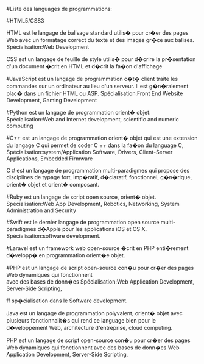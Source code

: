 #Liste des languages de programmations:
  
 
  
  
#HTML5/CSS3

HTML est le langage de balisage standard utilis� pour cr�er des pages Web avec un formatage correct 
du texte et des images gr�ce aux balises.
Spécialisation:Web Development
  
CSS est un langage de feuille de style utilis� pour d�crire la pr�sentation d'un document �crit en HTML  et d�crit la fa�on d'affichage

  
#JavaScript 
est un langage de programmation c�t� client  traite les commandes sur un ordinateur au lieu d'un serveur.
  Il est g�n�ralement plac� dans un fichier HTML ou ASP.
Spécialisation:Front End Website Development, Gaming Development


#Python 
est un langage de programmation orient� objet.
Spécialisation:Web and Internet development, scientific and numeric computing


#C++ 
est un langage de programmation orient� objet qui est une extension du langage C qui permet de coder C ++ dans la fa�on du language C, 
Spécialisation:system/Application Software, Drivers, Client-Server Applications, Embedded Firmware


C # 
est un langage de programmation multi-paradigmes qui propose des disciplines de typage fort,
  imp�ratif, d�claratif, fonctionnel, g�n�rique, orient� objet et orient� composant.


#Ruby 
est un langage de script open source, orient� objet.
Spécialisation:Web App Development, Robotics, Networking, System Administration and Security
  

#Swift 
est le dernier langage de programmation open source multi-paradigmes d�Apple pour les applications iOS et OS X.
Spécialisation:software development.

#Laravel est un framework web open-source �crit en PHP enti�rement d�velopp� en programmation orient�e objet.

#PHP est un langage de script open-source con�u pour cr�er des pages Web dynamiques qui fonctionnent  
avec des bases de donn�es
Spécialisation:Web Application Development, Server-Side Scripting,





































ff 
sp�cialisation dans le Software development.
  
  

Java est un langage de programmation polyvalent, orient� objet avec plusieurs 
fonctionnalit�s qui rend ce language bien pour le d�veloppement Web, 
architecture d'entreprise, cloud computing.
  
  

PHP est un langage de script open-source con�u pour cr�er des pages Web dynamiques qui fonctionnent avec des bases de donn�es
  Web Application Development, Server-Side Scripting,
  